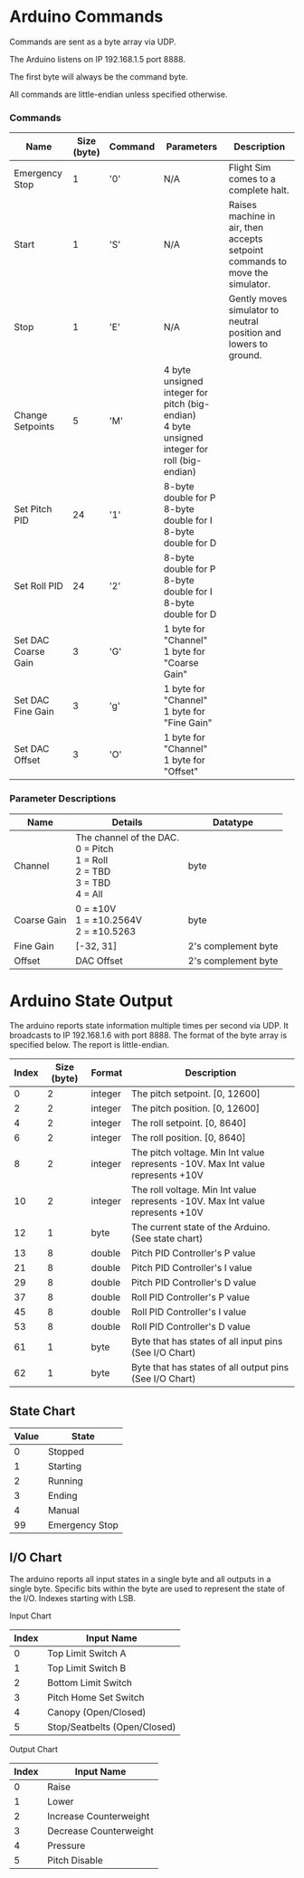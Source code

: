 # Arduino Commands
Commands are sent as a byte array via UDP.

The Arduino listens on IP 192.168.1.5 port 8888.

The first byte will always be the command byte.

All commands are little-endian unless specified otherwise.

### Commands

| Name             | Size (byte) | Command | Parameters                                   | Description |
| --------------   | ----------- | ------- | ----------------                                   | ----------- |
| Emergency Stop   | 1           | '0'     | N/A                                          | Flight Sim comes to a complete halt. |
| Start            | 1           | 'S'     | N/A                                          | Raises machine in air, then accepts setpoint commands to move the simulator. |
| Stop             | 1           | 'E'     | N/A                                          | Gently moves simulator to neutral position and lowers to ground. |
| Change Setpoints | 5           | 'M'     | 4 byte unsigned integer for pitch (big-endian)</br>4 byte unsigned integer for roll (big-endian) | |
| Set Pitch PID    | 24          | '1'     | 8-byte double for P</br> 8-byte double for I</br> 8-byte double for D | |
| Set Roll PID     | 24          | '2'     | 8-byte double for P</br> 8-byte double for I</br> 8-byte double for D  | |
| Set DAC Coarse Gain  | 3 | 'G' | 1 byte for "Channel"</br>1 byte for "Coarse Gain" | |
| Set DAC Fine Gain    | 3 | 'g' | 1 byte for "Channel"</br>1 byte for "Fine Gain" | |
| Set DAC Offset       | 3 | 'O' | 1 byte for "Channel"</br>1 byte for "Offset" | |

### Parameter Descriptions
| Name | Details         | Datatype |
|------|-----------------| -------- |
| Channel | The channel of the DAC. </br>0 = Pitch</br>1 = Roll</br>2 = TBD</br>3 = TBD</br>4 = All | byte |
| Coarse Gain | 0 = ±10V</br>1 = ±10.2564V</br>2 = ±10.5263 | byte |
| Fine Gain | [-32, 31] | 2's complement byte |
| Offset | DAC Offset | 2's complement byte |

# Arduino State Output

The arduino reports state information multiple times per second via UDP. It broadcasts to IP 192.168.1.6 with port 8888. The format of the byte array is specified below. The report is little-endian.

| Index | Size (byte) | Format  | Description                                             |
| ----- | ----------- | ------- | ------------------------------------------------------- |
| 0     | 2           | integer | The pitch setpoint. [0, 12600]  |
| 2     | 2           | integer | The pitch position. [0, 12600]  |
| 4     | 2           | integer | The roll setpoint. [0, 8640]    |
| 6     | 2           | integer | The roll position. [0, 8640]     |
| 8     | 2           | integer | The pitch voltage. Min Int value represents -10V. Max Int value represents +10V |
| 10    | 2           | integer | The roll voltage. Min Int value represents -10V. Max Int value represents +10V |
| 12    | 1           | byte    | The current state of the Arduino. (See state chart) |
| 13    | 8           | double  | Pitch PID Controller's P value |
| 21    | 8           | double  | Pitch PID Controller's I value |
| 29    | 8           | double  | Pitch PID Controller's D value |
| 37    | 8           | double  | Roll PID Controller's P value |
| 45    | 8           | double  | Roll PID Controller's I value |
| 53    | 8           | double  | Roll PID Controller's D value |
| 61    | 1           | byte    | Byte that has states of all input pins (See I/O Chart) |
| 62    | 1           | byte    | Byte that has states of all output pins (See I/O Chart) |

## State Chart
| Value | State          |
| ----- | -------------- |
| 0     | Stopped        |
| 1     | Starting       |
| 2     | Running        |
| 3     | Ending         |
| 4     | Manual         |
| 99    | Emergency Stop |


## I/O Chart
The arduino reports all input states in a single byte and all outputs in a single byte.
Specific bits within the byte are used to represent the state of the I/O. Indexes starting with LSB.

Input Chart

| Index | Input Name                   |
| ----- | ---------------------------- |
| 0     | Top Limit Switch A           |
| 1     | Top Limit Switch B           |
| 2     | Bottom Limit Switch          |
| 3     | Pitch Home Set Switch        |
| 4     | Canopy (Open/Closed)         |
| 5     | Stop/Seatbelts (Open/Closed) |

Output Chart

| Index | Input Name             |
| ----- | ---------------------- |
| 0     | Raise                  |
| 1     | Lower                  |
| 2     | Increase Counterweight |
| 3     | Decrease Counterweight |
| 4     | Pressure               |
| 5     | Pitch Disable          |
